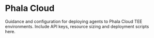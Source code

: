 # Phala Cloud

Guidance and configuration for deploying agents to Phala Cloud TEE
environments. Include API keys, resource sizing and deployment scripts here.
